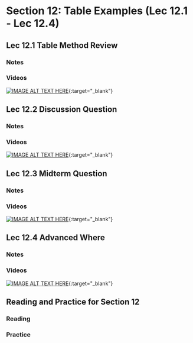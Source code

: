 # Section 12: Table Examples (Lec 12.1 - Lec 12.4)

## Lec 12.1 Table Method Review

### Notes


### Videos

[![IMAGE ALT TEXT HERE](https://img.youtube.com/vi/YOUTUBE_VIDEO_ID_HERE/0.jpg)](https://youtu.be/tGQfKdCISbA){:target="_blank"}


## Lec 12.2 Discussion Question

### Notes


### Videos

[![IMAGE ALT TEXT HERE](https://img.youtube.com/vi/YOUTUBE_VIDEO_ID_HERE/0.jpg)](https://youtu.be/79W7XQHnWxo){:target="_blank"}


## Lec 12.3 Midterm Question

### Notes


### Videos

[![IMAGE ALT TEXT HERE](https://img.youtube.com/vi/YOUTUBE_VIDEO_ID_HERE/0.jpg)](https://youtu.be/4ljo9LqtmYI){:target="_blank"}


## Lec 12.4 Advanced Where

### Notes


### Videos

[![IMAGE ALT TEXT HERE](https://img.youtube.com/vi/YOUTUBE_VIDEO_ID_HERE/0.jpg)](https://youtu.be/nUZOdd-w8-s){:target="_blank"}


## Reading and Practice for Section 12

### Reading


### Practice



